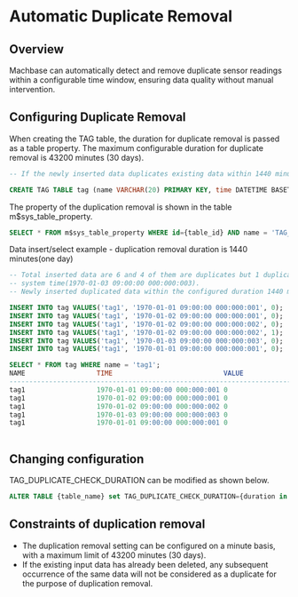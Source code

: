# Automatic Duplicate Removal

## Overview

Machbase can automatically detect and remove duplicate sensor readings within a configurable time window, ensuring data quality without manual intervention.

## Configuring Duplicate Removal

When creating the TAG table, the duration for duplicate removal is passed as a table property. The maximum configurable duration for duplicate removal is 43200 minutes (30 days).

```sql
-- If the newly inserted data duplicates existing data within 1440 minutes(one day) from system time those data will be deleted.

CREATE TAG TABLE tag (name VARCHAR(20) PRIMARY KEY, time DATETIME BASETIME, value DOUBLE SUMMARIZED) TAG_DUPLICATE_CHECK_DURATION=1440;
```

The property of the duplication removal is shown in the table m$sys_table_property.
```sql
SELECT * FROM m$sys_table_property WHERE id={table_id} AND name = 'TAG_DUPLICATE_CHECK_DURATION';
```

Data insert/select example - duplication removal duration is 1440 minutes(one day)
```sql
-- Total inserted data are 6 and 4 of them are duplicates but 1 duplicated record was inserted 1440 minutes(one day) before
-- system time(1970-01-03 09:00:00 000:000:003).
-- Newly inserted duplicated data within the configured duration 1440 minutes(one day) are not displayed.

INSERT INTO tag VALUES('tag1', '1970-01-01 09:00:00 000:000:001', 0);
INSERT INTO tag VALUES('tag1', '1970-01-02 09:00:00 000:000:001', 0);
INSERT INTO tag VALUES('tag1', '1970-01-02 09:00:00 000:000:002', 0);
INSERT INTO tag VALUES('tag1', '1970-01-02 09:00:00 000:000:002', 1);
INSERT INTO tag VALUES('tag1', '1970-01-03 09:00:00 000:000:003', 0);
INSERT INTO tag VALUES('tag1', '1970-01-01 09:00:00 000:000:001', 0);

SELECT * FROM tag WHERE name = 'tag1';
NAME                  TIME                            VALUE                       
--------------------------------------------------------------------------------------
tag1                  1970-01-01 09:00:00 000:000:001 0
tag1                  1970-01-02 09:00:00 000:000:001 0                           
tag1                  1970-01-02 09:00:00 000:000:002 0
tag1                  1970-01-03 09:00:00 000:000:003 0      
tag1                  1970-01-01 09:00:00 000:000:001 0
  
```
## Changing configuration
TAG_DUPLICATE_CHECK_DURATION can be modified as shown below.

```sql
ALTER TABLE {table_name} set TAG_DUPLICATE_CHECK_DURATION={duration in minutes};
```

## Constraints of duplication removal

* The duplication removal setting can be configured on a minute basis, with a maximum limit of 43200 minutes (30 days).
* If the existing input data has already been deleted, any subsequent occurrence of the same data will not be considered as a duplicate for the purpose of duplication removal.
